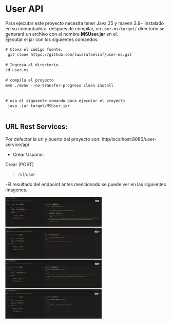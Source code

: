 # User API

Para ejecutar este proyecto necesita tener Java 25 y maven 3.9+ instalado en su computadora. despues de compilar, un `user-ms/target/` directorio se generará un archivo con el nombre **MSUser.jar** en el. <br>
Ejecutar el jar con los siguientes comandos:


``` shell
# Clona el código fuente.
 git clone https://github.com/luisrafaelinf/user-ms.git

# Ingresa al directorio.
cd user-ms

# compila el proyecto
mvn ./mvnw --no-transfer-progress clean install


# usa el siguiente comando para ejecutar el proyecto
 java -jar target/MSUser.jar


```

## URL Rest Services:

Por defector la url y puerto del proyecto son: http/localhost:8080/user-service/api

- Crear Usuario:

Crear (POST)
> /v1/user

-El resultado del endpoint antes mencionado se puede ver en las siguientes imagenes.

<img src="img/crear.png" alt="collection" width="300"/>
<img src="img/emailExists.png" alt="collection" width="300"/>
<img src="img/password.png" alt="collection" width="300"/>
<img src="img/email.png" alt="collection" width="300"/>


